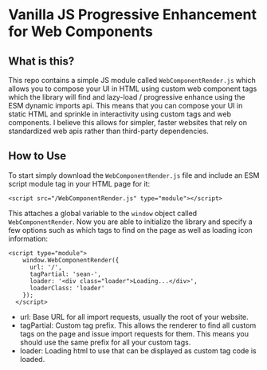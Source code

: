 # Vanilla JS Progressive Enhancement for Web Components

## What is this?
This repo contains a simple JS module called `WebComponentRender.js` which allows you to compose your UI in HTML using custom web component tags which the library will find and lazy-load / progressive enhance using the ESM dynamic imports api. This means that you can compose your UI in static HTML and sprinkle in interactivity using custom tags and web components. I believe this allows for simpler, faster websites that rely on standardized web apis rather than third-party dependencies.

## How to Use
To start simply download the `WebComponentRender.js` file and include an ESM script module tag in your HTML page for it:
```
<script src="/WebComponentRender.js" type="module"></script>
```
This attaches a global variable to the `window` object called `WebComponentRender`. Now you are able to initialize the library and specify a few options such as which tags to find on the page as well as loading icon information:
```
<script type="module">
    window.WebComponentRender({
      url: '/',
      tagPartial: 'sean-',
      loader: '<div class="loader">Loading...</div>',
      loaderClass: 'loader'
    });
  </script>
```
- url: Base URL for all import requests, usually the root of your website.
- tagPartial: Custom tag prefix. This allows the renderer to find all custom tags on the page and issue import requests for them. This means you should use the same prefix for all your custom tags.
- loader: Loading html to use that can be displayed as custom tag code is loaded.